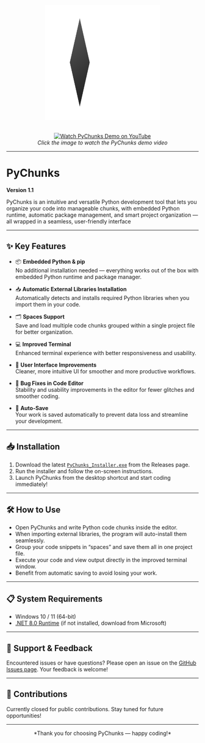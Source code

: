 <div align="center">  
  <img src="logo.png" width="300" alt="PyChunks Logo" />  
  <br /><br />
  
  [<img src="https://img.youtube.com/vi/kwh2PgEzNso/maxresdefault.jpg" alt="Watch PyChunks Demo on YouTube" width="300"/>](https://youtu.be/kwh2PgEzNso)
  <br />
  <em>Click the image to watch the PyChunks demo video</em>
</div>


---

# PyChunks

**Version 1.1**  

PyChunks is an intuitive and versatile Python development tool that lets you organize your code into manageable chunks, with embedded Python runtime, automatic package management, and smart project organization — all wrapped in a seamless, user-friendly interface



---

## ✨ Key Features

- 📦 **Embedded Python & pip**  
  No additional installation needed — everything works out of the box with embedded Python runtime and package manager.  

- 📥 **Automatic External Libraries Installation**  
  Automatically detects and installs required Python libraries when you import them in your code.  

- 🗂️ **Spaces Support**  
  Save and load multiple code chunks grouped within a single project file for better organization.  

- 💻 **Improved Terminal**  
  Enhanced terminal experience with better responsiveness and usability.  

- 🎨 **User Interface Improvements**  
  Cleaner, more intuitive UI for smoother and more productive workflows.  

- 🐞 **Bug Fixes in Code Editor**  
  Stability and usability improvements in the editor for fewer glitches and smoother coding.  

- 💾 **Auto-Save**  
  Your work is saved automatically to prevent data loss and streamline your development.

---

## 📥 Installation

1. Download the latest [`PyChunks_Installer.exe`](https://github.com/noammhod/PyChunks/releases) from the Releases page.  
2. Run the installer and follow the on-screen instructions.  
3. Launch PyChunks from the desktop shortcut and start coding immediately!

---

## 🛠️ How to Use

- Open PyChunks and write Python code chunks inside the editor.  
- When importing external libraries, the program will auto-install them seamlessly.  
- Group your code snippets in “spaces” and save them all in one project file.  
- Execute your code and view output directly in the improved terminal window.  
- Benefit from automatic saving to avoid losing your work.

---

## 📋 System Requirements

- Windows 10 / 11 (64-bit)  
- [.NET 8.0 Runtime](https://dotnet.microsoft.com/en-us/download/dotnet/8.0) (if not installed, download from Microsoft)

---

## 💬 Support & Feedback

Encountered issues or have questions? Please open an issue on the [GitHub Issues page](https://github.com/noammhod/PyChunks/issues). Your feedback is welcome!

---

## 🚫 Contributions

Currently closed for public contributions. Stay tuned for future opportunities!

---

<div align="center">  
  *Thank you for choosing PyChunks — happy coding!*  
</div>
